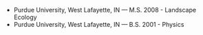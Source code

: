 * Purdue University, West Lafayette, IN — M.S. 2008 - Landscape Ecology
* Purdue University, West Lafayette, IN — B.S. 2001 - Physics
